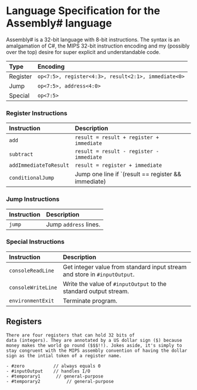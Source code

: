 # Language Specification for the Assembly# language

Assembly# is a 32-bit language with 8-bit instructions. The syntax is an amalgamation of C#, the MIPS 32-bit instruction encoding and my (possibly over the top) desire for super explicit and understandable code. 

| **Type** | **Encoding** |
|:---------|:-------------|
| Register | `op<7:5>, register<4:3>, result<2:1>, immediate<0>` |
| Jump     | `op<7:5>, address<4:0>` |
| Special  | `op<7:5>` |

### Register Instructions

| **Instruction** | **Description** |
|:----------------|:----------------|
| `add`           | `result = result + register + immediate` |
| `subtract`      | `result = result - register - immediate`  |
| `addImmediateToResult` | `result = register + immediate` |
| `conditionalJump` | Jump one line if `(result == register && immediate) || (result != register && !immediate)`. |

### Jump Instructions

| **Instruction** | **Description** |
|:----------------|:----------------|
| `jump`          | Jump `address` lines. |

### Special Instructions

| **Instruction** | **Description** |
|:----------------|:----------------|
| `consoleReadLine`         | Get integer value from standard input stream and store in `#inputOutput`. |
| `consoleWriteLine` | Write the value of `#inputOutput` to the standard output stream. |
| `environmentExit`     | Terminate program. |

## Registers

    There are four registers that can hold 32 bits of 
    data (integers). They are annotated by a US dollar sign ($) because money makes the world go round ($$$!!). Jokes aside, it's simply to stay congruent with the MIPS assembly convention of having the dollar sign as the intial token of a register name. 

    - #zero           // always equals 0
    - #inputOutput    // handles I/O
    - #temporary1      // general-purpose
    - #temporary2          // general-purpose